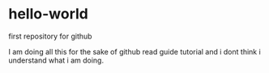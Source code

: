 # hello-world
first repository for github


I am doing all this for the sake of github read guide tutorial and i dont think i understand what i am doing.
